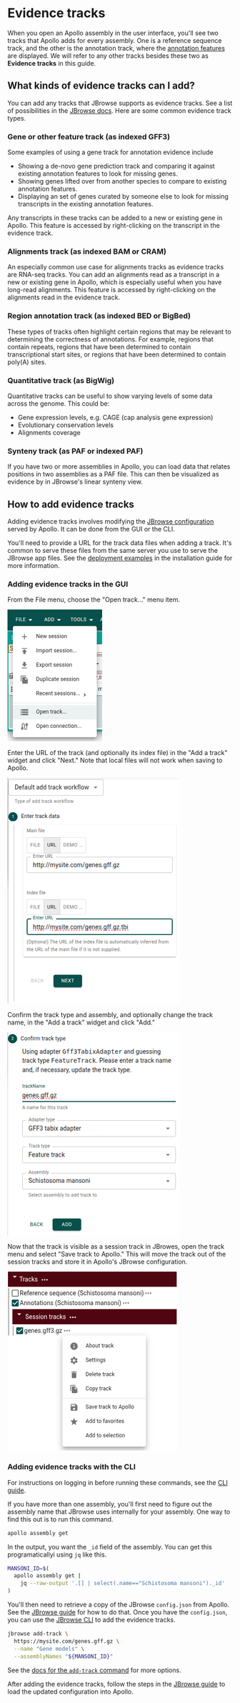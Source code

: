 # Evidence tracks

When you open an Apollo assembly in the user interface, you'll see two tracks
that Apollo adds for every assembly. One is a reference sequence track, and the
other is the annotation track, where the
[annotation features](annotation-features) are displayed. We will refer to any
other tracks besides these two as **Evidence tracks** in this guide.

## What kinds of evidence tracks can I add?

You can add any tracks that JBrowse supports as evidence tracks. See a list of
possibilities in the
[JBrowse docs](//jbrowse.org/jb2/features/#supported-data-formats). Here are
some common evidence track types.

### Gene or other feature track (as indexed GFF3)

Some examples of using a gene track for annotation evidence include

- Showing a de-novo gene prediction track and comparing it against existing
  annotation features to look for missing genes.
- Showing genes lifted over from another species to compare to existing
  annotation features.
- Displaying an set of genes curated by someone else to look for missing
  transcripts in the existing annotation features.

Any transcripts in these tracks can be added to a new or existing gene in
Apollo. This feature is accessed by right-clicking on the transcript in the
evidence track.

### Alignments track (as indexed BAM or CRAM)

An especially common use case for alignments tracks as evidence tracks are
RNA-seq tracks. You can add an alignments read as a transcript in a new or
existing gene in Apollo, which is especially useful when you have long-read
alignments. This feature is accessed by right-clicking on the alignments read in
the evidence track.

### Region annotation track (as indexed BED or BigBed)

These types of tracks often highlight certain regions that may be relevant to
determining the correctness of annotations. For example, regions that contain
repeats, regions that have been determined to contain transcriptional start
sites, or regions that have been determined to contain poly(A) sites.

### Quantitative track (as BigWig)

Quantitative tracks can be useful to show varying levels of some data across the
genome. This could be:

- Gene expression levels, e.g. CAGE (cap analysis gene expression)
- Evolutionary conservation levels
- Alignments coverage

### Synteny track (as PAF or indexed PAF)

If you have two or more assemblies in Apollo, you can load data that relates
positions in two assemblies as a PAF file. This can then be visualized as
evidence by in JBrowse's linear synteny view.

## How to add evidence tracks

Adding evidence tracks involves modifying the [JBrowse configuration](jbrowse)
served by Apollo. It can be done from the GUI or the CLI.

You'll need to provide a URL for the track data files when adding a track. It's
common to serve these files from the same server you use to serve the JBrowse
app files. See the
[deployment examples](../installation/background#deployment-examples) in the
installation guide for more information.

### Adding evidence tracks in the GUI

From the File menu, choose the "Open track..." menu item.

![File -> Open track menu](open_track_menu_item.png)

Enter the URL of the track (and optionally its index file) in the "Add a track"
widget and click "Next." Note that local files will not work when saving to
Apollo.

![Open track widget enter track data page](enter_track_data.png)

Confirm the track type and assembly, and optionally change the track name, in
the "Add a track" widget and click "Add."

![Open track widget confirm track type page](confirm_track_type.png)

Now that the track is visible as a session track in JBrowes, open the track menu
and select "Save track to Apollo." This will move the track out of the session
tracks and store it in Apollo's JBrowse configuration.

![Track menu -> Save track to Apollo menu](save_track_to_apollo_menu_item.png)

### Adding evidence tracks with the CLI

For instructions on logging in before running these commands, see the
[CLI guide](cli).

If you have more than one assembly, you'll first need to figure out the assembly
name that JBrowse uses internally for your assembly. One way to find this out is
to run this command.

```sh
apollo assembly get
```

In the output, you want the `_id` field of the assembly. You can get this
programaticallyi using `jq` like this.

```sh
MANSONI_ID=$(
  apollo assembly get |
    jq --raw-output '.[] | select(.name=="Schistosoma mansoni")._id'
)
```

You'll then need to retrieve a copy of the JBrowse `config.json` from Apollo.
See the [JBrowse guide](jbrowse#how-to-edit-the-jbrowse-configjson) for how to
do that. Once you have the `config.json`, you can use the
[JBrowse CLI](https://jbrowse.org/jb2/docs/cli/) to add the evidence tracks.

```sh
jbrowse add-track \
  https://mysite.com/genes.gff.gz \
  --name "Gene models" \
  --assemblyNames "${MANSONI_ID}"
```

See the
[docs for the `add-track` command](https://jbrowse.org/jb2/docs/cli/#jbrowse-add-track)
for more options.

After adding the evidence tracks, follow the steps in the
[JBrowse guide](jbrowse#how-to-edit-the-jbrowse-configjson) to load the updated
configuration into Apollo.
